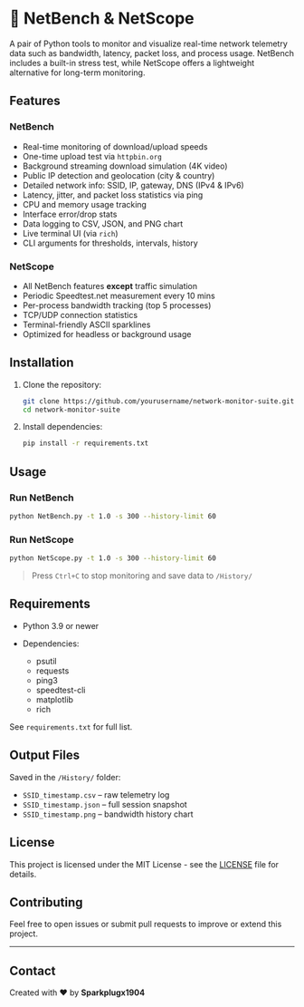 # 📶 NetBench & NetScope

A pair of Python tools to monitor and visualize real-time network telemetry data such as bandwidth, latency, packet loss, and process usage. NetBench includes a built-in stress test, while NetScope offers a lightweight alternative for long-term monitoring.

## Features

### NetBench

* Real-time monitoring of download/upload speeds
* One-time upload test via `httpbin.org`
* Background streaming download simulation (4K video)
* Public IP detection and geolocation (city & country)
* Detailed network info: SSID, IP, gateway, DNS (IPv4 & IPv6)
* Latency, jitter, and packet loss statistics via ping
* CPU and memory usage tracking
* Interface error/drop stats
* Data logging to CSV, JSON, and PNG chart
* Live terminal UI (via `rich`)
* CLI arguments for thresholds, intervals, history

### NetScope

* All NetBench features **except** traffic simulation
* Periodic Speedtest.net measurement every 10 mins
* Per-process bandwidth tracking (top 5 processes)
* TCP/UDP connection statistics
* Terminal-friendly ASCII sparklines
* Optimized for headless or background usage

## Installation

1. Clone the repository:

   ```bash
   git clone https://github.com/yourusername/network-monitor-suite.git
   cd network-monitor-suite
   ```

2. Install dependencies:

   ```bash
   pip install -r requirements.txt
   ```

## Usage

### Run NetBench

```bash
python NetBench.py -t 1.0 -s 300 --history-limit 60
```

### Run NetScope

```bash
python NetScope.py -t 1.0 -s 300 --history-limit 60
```

> Press `Ctrl+C` to stop monitoring and save data to `/History/`

## Requirements

* Python 3.9 or newer
* Dependencies:

  * psutil
  * requests
  * ping3
  * speedtest-cli
  * matplotlib
  * rich

See `requirements.txt` for full list.

## Output Files

Saved in the `/History/` folder:

* `SSID_timestamp.csv` – raw telemetry log
* `SSID_timestamp.json` – full session snapshot
* `SSID_timestamp.png` – bandwidth history chart

## License

This project is licensed under the MIT License - see the [LICENSE](LICENSE) file for details.

## Contributing

Feel free to open issues or submit pull requests to improve or extend this project.

---

## Contact

Created with ❤️ by **Sparkplugx1904**
